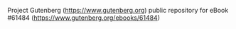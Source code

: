 Project Gutenberg (https://www.gutenberg.org) public repository for eBook #61484 (https://www.gutenberg.org/ebooks/61484)
